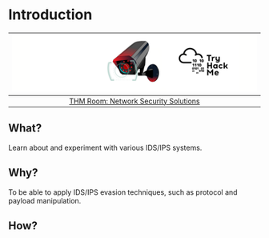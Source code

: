 # Introduction

| ![Network Security Solutions](../../_static/images/thm-network.png) |
|:--:|
| [THM Room: Network Security Solutions](https://tryhackme.com/room/redteamnetsec) |

## What?

Learn about and experiment with various IDS/IPS systems.

## Why?

To be able to apply IDS/IPS evasion techniques, such as protocol and payload manipulation.

## How?

